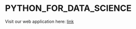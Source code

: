 # PYTHON_FOR_DATA_SCIENCE

Visit our web application here: [link](https://duycoder100-python-for-data-science-web-dgw0h1.streamlit.app/)
